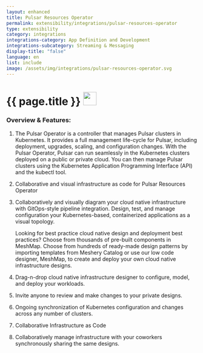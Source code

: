 ```yaml
---
layout: enhanced
title: Pulsar Resources Operator
permalink: extensibility/integrations/pulsar-resources-operator
type: extensibility
category: integrations
integrations-category: App Definition and Development
integrations-subcategory: Streaming & Messaging
display-title: "false"
language: en
list: include
image: /assets/img/integrations/pulsar-resources-operator.svg
---
```


<h1>{{ page.title }} <img src="{{ page.image }}" style="width: 35px; height: 35px;" /></h1>


<!-- This needs replaced with the Category property, not the sub-category.
 #### About: The Pulsar Operator is a controller that manages Pulsar clusters in Kubernetes. It provides a full management life-cycle for Pulsar, including deployment, upgrades, scaling, and configuration changes. With the Pulsar Operator, Pulsar can run seamlessly in the Kubernetes clusters deployed on a public or private cloud. You can then manage Pulsar clusters using the Kubernetes Application Programming Interface (API) and the kubectl tool. -->

### Overview & Features:

1. The Pulsar Operator is a controller that manages Pulsar clusters in Kubernetes. It provides a full management life-cycle for Pulsar, including deployment, upgrades, scaling, and configuration changes. With the Pulsar Operator, Pulsar can run seamlessly in the Kubernetes clusters deployed on a public or private cloud. You can then manage Pulsar clusters using the Kubernetes Application Programming Interface (API) and the kubectl tool.

2. Collaborative and visual infrastructure as code for Pulsar Resources Operator

4. 
    Collaboratively and visually diagram your cloud native infrastructure with GitOps-style pipeline integration. Design, test, and manage configuration your Kubernetes-based, containerized applications as a visual topology.



    Looking for best practice cloud native design and deployment best practices? Choose from thousands of pre-built components in MeshMap. Choose from hundreds of ready-made design patterns by importing templates from Meshery Catalog or use our low code designer, MeshMap, to create and deploy your own cloud native infrastructure designs.



5. Drag-n-drop cloud native infrastructure designer to configure, model, and deploy your workloads.

6. Invite anyone to review and make changes to your private designs.

7. Ongoing synchronization of Kubernetes configuration and changes across any number of clusters.

8. Collaborative Infrastructure as Code

9. Collaboratively manage infrastructure with your coworkers synchronously sharing the same designs.


